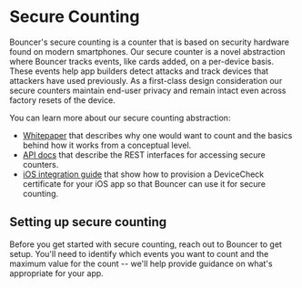 # Secure Counting

Bouncer's secure counting is a counter that is based on security hardware found on modern smartphones. Our secure counter is a novel abstraction where Bouncer tracks events, like cards added, on a per-device basis. These events help app builders detect attacks and track devices that attackers have used previously. As a first-class design consideration our secure counters maintain end-user privacy and remain intact even across factory resets of the device.

You can learn more about our secure counting abstraction:

* [Whitepaper](https://github.com/getbouncer/apidocs/blob/master/server/secure_counting_whitepaper.pdf) that describes why one would want to count and the basics behind how it works from a conceptual level.
* [API docs](untitled.md) that describe the REST interfaces for accessing secure counters.
* [iOS integration guide](secure-counting-for-ios.md) that show how to provision a DeviceCheck certificate for your iOS app so that Bouncer can use it for secure counting.

## Setting up secure counting

Before you get started with secure counting, reach out to Bouncer to get setup. You'll need to identify which events you want to count and the maximum value for the count -- we'll help provide guidance on what's appropriate for your app.

